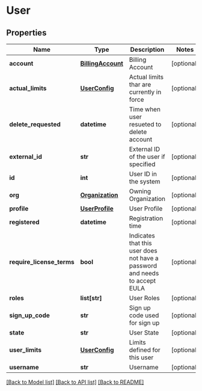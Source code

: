 # User

## Properties
Name | Type | Description | Notes
------------ | ------------- | ------------- | -------------
**account** | [**BillingAccount**](BillingAccount.md) | Billing Account | [optional] 
**actual_limits** | [**UserConfig**](UserConfig.md) | Actual limits thar are currently in force | [optional] 
**delete_requested** | **datetime** | Time when user resueted to delete account | [optional] 
**external_id** | **str** | External ID of the user if specified | [optional] 
**id** | **int** | User ID in the system | [optional] 
**org** | [**Organization**](Organization.md) | Owning Organization | [optional] 
**profile** | [**UserProfile**](UserProfile.md) | User Profile | [optional] 
**registered** | **datetime** | Registration time | [optional] 
**require_license_terms** | **bool** | Indicates that this user does not have a password and needs to accept EULA | [optional] 
**roles** | **list[str]** | User Roles | [optional] 
**sign_up_code** | **str** | Sign up code used for sign up | [optional] 
**state** | **str** | User State | [optional] 
**user_limits** | [**UserConfig**](UserConfig.md) | Limits defined for this user | [optional] 
**username** | **str** | Username | [optional] 

[[Back to Model list]](../README.md#documentation-for-models) [[Back to API list]](../README.md#documentation-for-api-endpoints) [[Back to README]](../README.md)


